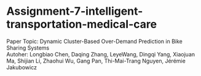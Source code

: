 # Assignment-7-intelligent-transportation-medical-care
Paper Topic: Dynamic Cluster-Based Over-Demand Prediction in Bike Sharing Systems</br>
Autoher: Longbiao Chen, Daqing Zhang, LeyeWang, Dingqi Yang, Xiaojuan Ma, Shijian Li, Zhaohui Wu, Gang Pan, Thi-Mai-Trang Nguyen, Jérémie Jakubowicz</br>
